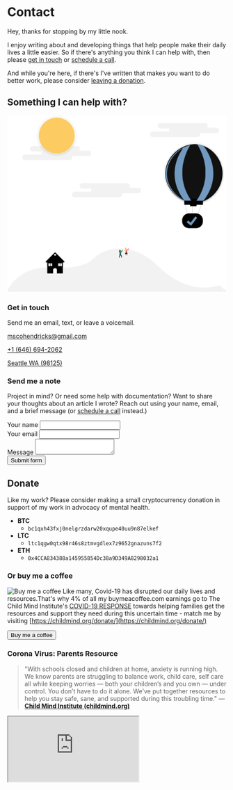 # Contact

Hey, thanks for stopping by my little nook.

I enjoy writing about and developing things that help people make their daily lives a little easier. So if there's anything you think I can help with, then please [get in touch](#get-in-touch) or [schedule a call](#schedule-a-call).

And while you're here, if there's I've written that makes you want to do better work, please consider [leaving a donation](#donate).

## Something I can help with?

![support](../src/assets/support.svg)

### Get in touch

Send me an email, text, or leave a voicemail.

<a class="email" mailto="mscotthendricks@gmail.com">mscohendricks@gmail.com</a>

<a class="phone" href="tel:+16466942062‬">+1 ‪(646) 694-2062‬</a>

<a class="location" href="https://www.google.com/maps/place/Seattle,+WA+98125">Seattle WA (98125)</a>

### Send me a note

Project in mind? Or need some help with documentation? Want to share your thoughts about an article I wrote? Reach out using your name, email, and a brief message (or [schedule a call](#schedule-a-call) instead.)

<p>
<form name="contact" method="post" v-on:submit.prevent="handleSubmit" action="/success/" data-netlify="true" data-netlify-honeypot="bot-field">
  <input type="hidden" name="form-name" value="contact" />
  <p hidden>
    <label>
      Don’t fill this out: <input name="bot-field" />
    </label>
  </p>
  <div class="sender-info">
    <div class="group">
      <label for="name" class="form-input-label">Your name</label>
      <input class="form-input" required type="text" name="name" v-model="formData.name" />
      <span class="bar"></span>
    </div>
    <div class="group">
      <label class="form-input-label" for="email">Your email</label>
      <input class="form-input" required type="email" name="email" v-model="formData.email" />
      <span class="bar"></span>
    </div>
  </div>
  <div class="group message-wrapper">
    <label class="form-input-label" for="message">Message</label>
    <textarea required class="form-input" name="message" v-model="formData.message"></textarea>
    <span class="bar"></span>
  </div>
  <a class="link-button" href="#">
    <button type="submit">Submit form</button>
  </a>
</form>
</p>

## Donate

Like my work? Please consider making a small cryptocurrency donation in support of my work in advocacy of mental health.

- **BTC**
  - `bc1qxh43fxj0nelgrzdarw20xqupe40uu9n87elkef`
- **LTC**
  - `ltc1qgw0qtx98r46s8ztmvgdlex7z9652gnazuns7f2`
- **ETH**
  - `0x4CCA834388a145955854Dc38a9D349A8298032a1`

### Or buy me a coffee

![Buy me a coffee](https://cdn.buymeacoffee.com/buttons/bmc-new-btn-logo.svg) Like many, Covid-19 has disrupted our daily lives and resources.That's why 4% of all my buymeacoffee.com earnings go to The Child Mind Institute's [COVID-19 RESPONSE](https://childmind.org/coping-during-covid-19-resources-for-parents/) towards helping families get the resources and support they need during this uncertain time - match me by visiting [https://childmind.org/donate/](https://childmind.org/donate/)

<a class="link-button" href="https://www.buymeacoff.ee/mscotthendricks"><button>Buy me a coffee </button>
</a>

### Corona Virus: Parents Resource

> "With schools closed and children at home, anxiety is running high. We know parents are struggling to balance work, child care, self care all while keeping worries — both your children’s and you own — under control. You don’t have to do it alone. We’ve put together resources to help you stay safe, sane, and supported during this troubling time." — **[Child Mind Institute (childmind.org)](https://childmind.org/donate)**

<div class="youtube">
<iframe src="https://www.youtube.com/embed/aYlXLMaFzgU"  allowfullscreen></iframe>
</div>

